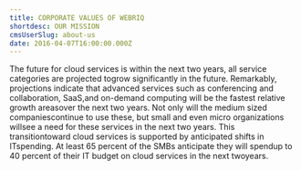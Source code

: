 ```yaml
---
title: CORPORATE VALUES OF WEBRIQ
shortdesc: OUR MISSION
cmsUserSlug: about-us
date: 2016-04-07T16:00:00.000Z
---
```


The future for cloud services is  within the next two years, all service categories are projected togrow significantly in the future. Remarkably, projections indicate that advanced services such as conferencing and collaboration, SaaS,and on-demand computing will be the fastest relative growth areasover the next two years. Not only will the medium sized companiescontinue to use these, but small and even micro organizations willsee a need for these services in the next two years. This transitiontoward cloud services is supported by anticipated shifts in ITspending. At least 65 percent of the SMBs anticipate they will spendup to 40 percent of their IT budget on cloud services in the next twoyears. 




  
